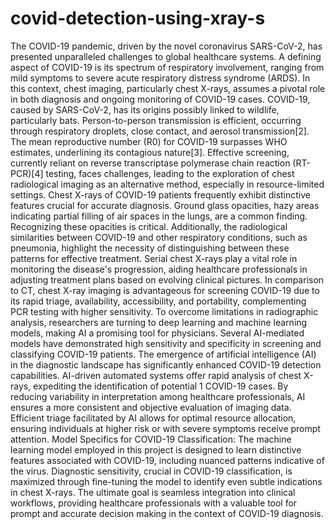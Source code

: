 # covid-detection-using-xray-s
The COVID-19 pandemic, driven by the novel coronavirus SARS-CoV-2, has 
presented unparalleled challenges to global healthcare systems. A defining aspect of 
COVID-19 is its spectrum of respiratory involvement, ranging from mild symptoms 
to severe acute respiratory distress syndrome (ARDS). In this context, chest imaging, 
particularly chest X-rays, assumes a pivotal role in both diagnosis and ongoing 
monitoring of COVID-19 cases. 
COVID-19, caused by SARS-CoV-2, has its origins possibly linked to wildlife, 
particularly bats. Person-to-person transmission is efficient, occurring through 
respiratory droplets, close contact, and aerosol transmission[2]. The mean 
reproductive number (R0) for COVID-19 surpasses WHO estimates, underlining its 
contagious nature[3]. Effective screening, currently reliant on reverse transcriptase
polymerase chain reaction (RT-PCR)[4] testing, faces challenges, leading to the 
exploration of chest radiological imaging as an alternative method, especially in 
resource-limited settings. 
Chest X-rays of COVID-19 patients frequently exhibit distinctive features crucial for 
accurate diagnosis. Ground glass opacities, hazy areas indicating partial filling of air 
spaces in the lungs, are a common finding. Recognizing these opacities is critical. 
Additionally, the radiological similarities between COVID-19 and other respiratory 
conditions, such as pneumonia, highlight the necessity of distinguishing between 
these patterns for effective treatment. Serial chest X-rays play a vital role in 
monitoring the disease's progression, aiding healthcare professionals in adjusting 
treatment plans based on evolving clinical pictures. 
In comparison to CT, chest X-ray imaging is advantageous for screening COVID-19 
due to its rapid triage, availability, accessibility, and portability, complementing 
PCR testing with higher sensitivity. To overcome limitations in radiographic 
analysis, researchers are turning to deep learning and machine learning models, 
making AI a promising tool for physicians. Several AI-mediated models have 
demonstrated high sensitivity and specificity in screening and classifying COVID-19 
patients. 
The emergence of artificial intelligence (AI) in the diagnostic landscape has 
significantly enhanced COVID-19 detection capabilities. AI-driven automated 
systems offer rapid analysis of chest X-rays, expediting the identification of potential 
1 
COVID-19 cases. By reducing variability in interpretation among healthcare 
professionals, AI ensures a more consistent and objective evaluation of imaging data. 
Efficient triage facilitated by AI allows for optimal resource allocation, ensuring 
individuals at higher risk or with severe symptoms receive prompt attention. 
Model Specifics for COVID-19 Classification: 
The machine learning model employed in this project is designed to learn distinctive 
features associated with COVID-19, including nuanced patterns indicative of the 
virus. Diagnostic sensitivity, crucial in COVID-19 classification, is maximized 
through fine-tuning the model to identify even subtle indications in chest X-rays. 
The ultimate goal is seamless integration into clinical workflows, providing 
healthcare professionals with a valuable tool for prompt and accurate decision
making in the context of COVID-19 diagnosis.
